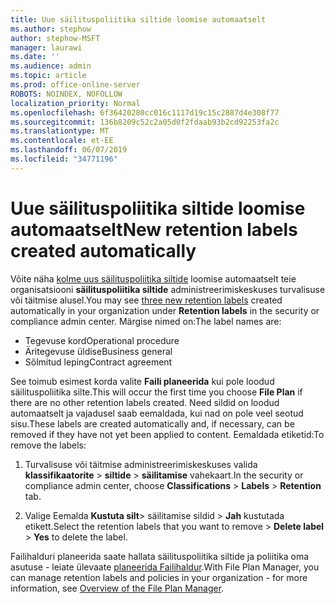 ```yaml
---
title: Uue säilituspoliitika siltide loomise automaatselt
ms.author: stephow
author: stephow-MSFT
manager: laurawi
ms.date: ''
ms.audience: admin
ms.topic: article
ms.prod: office-online-server
ROBOTS: NOINDEX, NOFOLLOW
localization_priority: Normal
ms.openlocfilehash: 6f36420280cc016c1117d19c15c2887d4e308f77
ms.sourcegitcommit: 136b8209c52c2a05d0f2fdaab93b2cd92253fa2c
ms.translationtype: MT
ms.contentlocale: et-EE
ms.lasthandoff: 06/07/2019
ms.locfileid: "34771196"
---
```

# <a name="new-retention-labels-created-automatically"></a><span data-ttu-id="6c691-102">Uue säilituspoliitika siltide loomise automaatselt</span><span class="sxs-lookup"><span data-stu-id="6c691-102">New retention labels created automatically</span></span>

<span data-ttu-id="6c691-103">Võite näha [kolme uus säilituspoliitika siltide](https://docs.microsoft.com/office365/securitycompliance/file-plan-manager#default-retention-labels-and-label-policy) loomise automaatselt teie organisatsiooni **säilituspoliitika siltide** administreerimiskeskuses turvalisuse või täitmise alusel.</span><span class="sxs-lookup"><span data-stu-id="6c691-103">You may see [three new retention labels](https://docs.microsoft.com/office365/securitycompliance/file-plan-manager#default-retention-labels-and-label-policy) created automatically in your organization under **Retention labels** in the security or compliance admin center.</span></span> <span data-ttu-id="6c691-104">Märgise nimed on:</span><span class="sxs-lookup"><span data-stu-id="6c691-104">The label names are:</span></span>

- <span data-ttu-id="6c691-105">Tegevuse kord</span><span class="sxs-lookup"><span data-stu-id="6c691-105">Operational procedure</span></span>
- <span data-ttu-id="6c691-106">Äritegevuse üldise</span><span class="sxs-lookup"><span data-stu-id="6c691-106">Business general</span></span>
- <span data-ttu-id="6c691-107">Sõlmitud leping</span><span class="sxs-lookup"><span data-stu-id="6c691-107">Contract agreement</span></span>

<span data-ttu-id="6c691-108">See toimub esimest korda valite **Faili planeerida** kui pole loodud säilituspoliitika silte.</span><span class="sxs-lookup"><span data-stu-id="6c691-108">This will occur the first time you choose **File Plan** if there are no other retention labels created.</span></span> <span data-ttu-id="6c691-109">Need sildid on loodud automaatselt ja vajadusel saab eemaldada, kui nad on pole veel seotud sisu.</span><span class="sxs-lookup"><span data-stu-id="6c691-109">These labels are created automatically and, if necessary, can be removed if they have not yet been applied to content.</span></span> <span data-ttu-id="6c691-110">Eemaldada etiketid:</span><span class="sxs-lookup"><span data-stu-id="6c691-110">To remove the labels:</span></span>

1. <span data-ttu-id="6c691-111">Turvalisuse või täitmise administreerimiskeskuses valida **klassifikaatorite** > **siltide** > **säilitamise** vahekaart.</span><span class="sxs-lookup"><span data-stu-id="6c691-111">In the security or compliance admin center, choose **Classifications** > **Labels** > **Retention** tab.</span></span>

1. <span data-ttu-id="6c691-112">Valige Eemalda **Kustuta silt**> säilitamise sildid > **Jah** kustutada etikett.</span><span class="sxs-lookup"><span data-stu-id="6c691-112">Select the retention labels that you want to remove > **Delete label** > **Yes** to delete the label.</span></span>

<span data-ttu-id="6c691-113">Failihalduri planeerida saate hallata säilituspoliitika siltide ja poliitika oma asutuse - leiate ülevaate [planeerida Failihaldur](https://docs.microsoft.com/office365/securitycompliance/file-plan-manager).</span><span class="sxs-lookup"><span data-stu-id="6c691-113">With File Plan Manager, you can manage retention labels and policies in your organization - for more information, see [Overview of the File Plan Manager](https://docs.microsoft.com/office365/securitycompliance/file-plan-manager).</span></span>